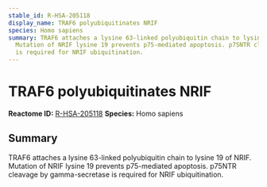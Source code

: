 ```yaml
---
stable_id: R-HSA-205118
display_name: TRAF6 polyubiquitinates NRIF
species: Homo sapiens
summary: TRAF6 attaches a lysine 63-linked polyubiquitin chain to lysine 19 of NRIF.
  Mutation of NRIF lysine 19 prevents p75-mediated apoptosis. p75NTR cleavage by gamma-secretase
  is required for NRIF ubiquitination.
---
```


# TRAF6 polyubiquitinates NRIF
**Reactome ID:** [R-HSA-205118](https://reactome.org/content/detail/R-HSA-205118)
**Species:** Homo sapiens

## Summary

TRAF6 attaches a lysine 63-linked polyubiquitin chain to lysine 19 of NRIF. Mutation of NRIF lysine 19 prevents p75-mediated apoptosis. p75NTR cleavage by gamma-secretase is required for NRIF ubiquitination.
